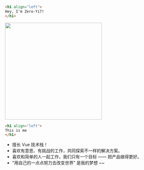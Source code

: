 ```html
<h1 align="left">
Hey, I'm Zero-Yi7!
</h1>
```

  <img src="https://octodex.github.com/images/justicetocat.jpg" width="320" height="320">


```html
<h1 align="left">
This is me
</h1>
```

- 擅长 Vue 技术栈！
- 喜欢有意思、有挑战的工作，共同探索不一样的解决方案。
- 喜欢和简单的人一起工作，我们只有一个目标 —— 把产品做得更好。
- "用自己的一点点努力去改变世界" 是我的梦想 ~~
